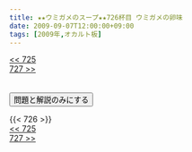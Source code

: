 ```yaml
---
title: ★★ウミガメのスープ★★726杯目 ウミガメの卵味
date: 2009-09-07T12:00:00+09:00
tags: [2009年,オカルト板]
---
```

<div class="th_left"><a href="../725"><< 725</a></div>
<div class="th_right"><a href="../727">727 >></a></div>
<br><br>
<script src="../../js/cupsoup.js"></script>
<form>
<input type="button" value="問題と解説のみにする" onClick="toggleCupsoup()">
</form>
{{< 726 >}}
<div class="th_left"><a href="../725"><< 725</a></div>
<div class="th_right"><a href="../727">727 >></a></div>